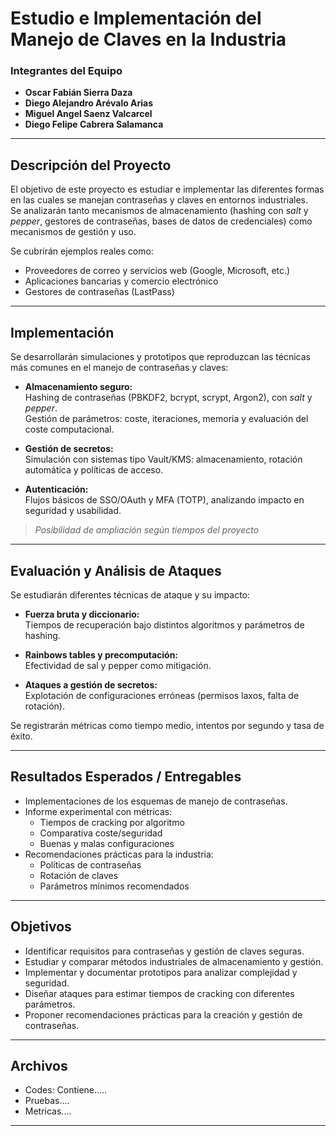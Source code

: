 #  Estudio e Implementación del Manejo de Claves en la Industria  


###  Integrantes del Equipo
- **Oscar Fabián Sierra Daza**
- **Diego Alejandro Arévalo Arias**
- **Miguel Angel Saenz Valcarcel**
- **Diego Felipe Cabrera Salamanca**

---

##  Descripción del Proyecto

El objetivo de este proyecto es estudiar e implementar las diferentes formas en las cuales se manejan contraseñas y claves en entornos industriales.  
Se analizarán tanto mecanismos de almacenamiento (hashing con *salt* y *pepper*, gestores de contraseñas, bases de datos de credenciales) como mecanismos de gestión y uso.

Se cubrirán ejemplos reales como:
- Proveedores de correo y servicios web (Google, Microsoft, etc.)
- Aplicaciones bancarias y comercio electrónico
- Gestores de contraseñas (LastPass)


---

##  Implementación

Se desarrollarán simulaciones y prototipos que reproduzcan las técnicas más comunes en el manejo de contraseñas y claves:

- **Almacenamiento seguro:**  
  Hashing de contraseñas (PBKDF2, bcrypt, scrypt, Argon2), con *salt* y *pepper*.  
  Gestión de parámetros: coste, iteraciones, memoria y evaluación del coste computacional.

- **Gestión de secretos:**  
  Simulación con sistemas tipo Vault/KMS: almacenamiento, rotación automática y políticas de acceso.

- **Autenticación:**  
  Flujos básicos de SSO/OAuth y MFA (TOTP), analizando impacto en seguridad y usabilidad.

>  *Posibilidad de ampliación según tiempos del proyecto*

---

##  Evaluación y Análisis de Ataques

Se estudiarán diferentes técnicas de ataque y su impacto:

- **Fuerza bruta y diccionario:**  
  Tiempos de recuperación bajo distintos algoritmos y parámetros de hashing.

- **Rainbows tables y precomputación:**  
  Efectividad de sal y pepper como mitigación.

- **Ataques a gestión de secretos:**  
  Explotación de configuraciones erróneas (permisos laxos, falta de rotación).

 Se registrarán métricas como tiempo medio, intentos por segundo y tasa de éxito.

---

##  Resultados Esperados / Entregables

- Implementaciones de los esquemas de manejo de contraseñas.
- Informe experimental con métricas:
  - Tiempos de cracking por algoritmo
  - Comparativa coste/seguridad
  - Buenas y malas configuraciones
- Recomendaciones prácticas para la industria:
  - Políticas de contraseñas
  - Rotación de claves
  - Parámetros mínimos recomendados

---

##  Objetivos

- Identificar requisitos para contraseñas y gestión de claves seguras.
- Estudiar y comparar métodos industriales de almacenamiento y gestión.
- Implementar y documentar prototipos para analizar complejidad y seguridad.
- Diseñar ataques para estimar tiempos de cracking con diferentes parámetros.
- Proponer recomendaciones prácticas para la creación y gestión de contraseñas.

---


##  Archivos

- Codes: Contiene.....
- Pruebas....
- Metricas....


---
